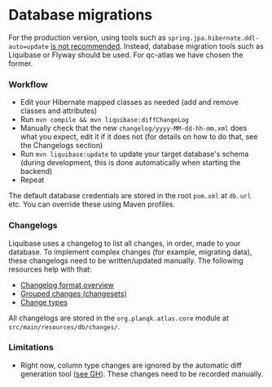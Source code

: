 # Database migrations

For the production version, using tools such as `spring.jpa.hibernate.ddl-auto=update`
[is not recommended](https://stackoverflow.com/questions/221379).
Instead, database migration tools such as Liquibase or Flyway should be used.
For qc-atlas we have chosen the former.

### Workflow

* Edit your Hibernate mapped classes as needed (add and remove classes and attributes)
* Run `mvn compile && mvn liquibase:diffChangeLog`
* Manually check that the new `changelog/yyyy-MM-dd-hh-mm.xml` does what you expect, edit it if it does not
  (for details on how to do that, see the Changelogs section)
* Run `mvn liquibase:update` to update your target database's schema
  (during development, this is done automatically when starting the backend)
* Repeat

The default database credentials are stored in the root `pom.xml` at `db.url` etc.
You can override these using Maven profiles.

### Changelogs

Liquibase uses a changelog to list all changes, in order, made to your database.
To implement complex changes (for example, migrating data), these changelogs need to be written/updated manually.
The following resources help with that:

* [Changelog format overview](https://docs.liquibase.com/concepts/basic/changelog.html)
* [Grouped changes (changesets)](https://docs.liquibase.com/concepts/basic/changeset.html)
* [Change types](https://docs.liquibase.com/change-types/home.html)

All changelogs are stored in the `org.planqk.atlas.core` module at `src/main/resources/db/changes/`.

### Limitations

* Right now, column type changes are ignored by the automatic diff generation tool
  ([see GH](https://github.com/liquibase/liquibase-hibernate/issues/163)).
  These changes need to be recorded manually.
